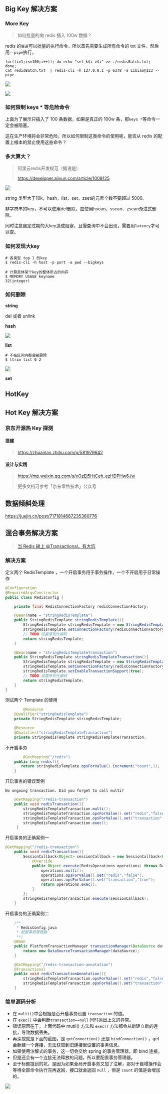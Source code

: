 ## Big Key 解决方案

### More Key

>  如何批量的向 redis 插入 100w 数据？

redis 的`管道`可以批量的执行命令，所以首先需要生成所有命令的 txt 文件，然后用`--pipe`执行。

```shell
for((i=1;i<=100;i++)); do echo "set k$i v$i" >> ./redisBatch.txt; done;
cat redisBatch.txt  | redis-cli -h 127.0.0.1 -p 6378 -a Libiao@123 --pipe
```

![](https://yitiaoit.oss-cn-beijing.aliyuncs.com/img/20230803111901.png)

![](https://yitiaoit.oss-cn-beijing.aliyuncs.com/img/20230803112436.png)

### 如何限制 keys * 等危险命令

上面为了展示只插入了 100 条数据，如果是真正的 100w 条，那`keys *`等命令一定会被阻塞。

这在生产环境将会非常危险，所以如何限制这类命令的使用呢，能否从 redis 的配置上根本的禁止使用这些命令？







### 多大算大？

> 阿里云redis开发规范（据说是）
>
> https://developer.aliyun.com/article/1009125

![](https://yitiaoit.oss-cn-beijing.aliyuncs.com/img/image-20230526161620226.png)

string 类型大于10k，hash，list，set，zset的元素个数不要超过 5000。

非字符串的key，不可以使用del删除，应使用hscan、sscan、zscan渐进式删除。

同时注意自定过期的大key造成阻塞，且慢查询中不会出现，需要用`latency`才可以查。

### 如何发现大key

```shell
# 各类型 top 1 的key
$ redis-cli -h host -p port -a pwd --bigkeys

# 计算具体某个key的整体所占的内存
$ MEMORY USAGE keyname
32(integer)
```

### 如何删除

**string**

del 或者 unlink

**hash**



![](https://yitiaoit.oss-cn-beijing.aliyuncs.com/img/image-20230526173816872.png)

**list**

```shell
# 不在区间内都会被删除
$ ltrim list 0 2
```

![](https://yitiaoit.oss-cn-beijing.aliyuncs.com/img/image-20230526174117841.png)

**set**









## HotKey









## Hot Key 解决方案

### 京东开源热 Key 探测

#### 搭建

> https://zhuanlan.zhihu.com/p/581979642

#### 设计与实践

> https://mp.weixin.qq.com/s/xOzEj5HtCeh_ezHDPHw6Jw
>
> 更多文档可参考「京东零售技术」公众号

## 数据倾斜处理

https://juejin.cn/post/7171814667235360776



## 混合事务解决方案

> [当 Redis 碰上 @Transactional，有大坑](https://mp.weixin.qq.com/s/5ogk0AZ_fimu5-aX7XDAAw)

### 解决方案

定义两个 RedisTemplate ，一个开启事务用于事务操作，一个不开启用于日常操作

```java
@Configuration
@RequiredArgsConstructor
public class RedisConfig {

    private final RedisConnectionFactory redisConnectionFactory;

    @Bean(name = "stringRedisTemplate")
    public StringRedisTemplate stringRedisTemplate(){
        StringRedisTemplate stringRedisTemplate = new StringRedisTemplate();
        stringRedisTemplate.setConnectionFactory(redisConnectionFactory);
        // TODO 设置序列化编码
        return stringRedisTemplate;
    }

    @Bean(name = "stringRedisTemplateTransaction")
    public StringRedisTemplate stringRedisTemplateTransaction(){
        StringRedisTemplate stringRedisTemplate = new StringRedisTemplate();
        stringRedisTemplate.setConnectionFactory(redisConnectionFactory);
        stringRedisTemplate.setEnableTransactionSupport(true);
        // TODO 设置序列化编码
        return stringRedisTemplate;
    }
}
```

测试两个 Template 的使用

```java
 		@Resource
    @Qualifier("stringRedisTemplate")
    private StringRedisTemplate stringRedisTemplate;

    @Resource
    @Qualifier("stringRedisTemplateTransaction")
    private StringRedisTemplate stringRedisTemplateTransaction;
```

不开启事务

```java
		@GetMapping("/redis")
    public Long redis(){
       return stringRedisTemplate.opsForValue().increment("count",1);
    }
```

开启事务的错误案例

`No ongoing transaction. Did you forget to call multi?`

```java
    @GetMapping("/redis-transaction")
    public void redisTransaction(){
        stringRedisTemplateTransaction.multi();
        stringRedisTemplateTransaction.opsForValue().set("redis","false");
        stringRedisTemplateTransaction.opsForValue().set("transaction","true");
        stringRedisTemplateTransaction.exec();
     }
```

开启事务的正确案例一

```java
@GetMapping("/redis-transaction")
    public void redisTransaction(){
        SessionCallback<Object> sessionCallback = new SessionCallback<Object>() {
            @Override
            public Object execute(RedisOperations operations) throws DataAccessException {
                operations.multi();
                operations.opsForValue().set("redis","false");
                operations.opsForValue().set("transaction","true");
                return operations.exec();
            }
        };
        stringRedisTemplateTransaction.execute(sessionCallback);
    }
```

开启事务的正确案例二

```java
    /**
     * RedisConfig.java
     * 配置事务管理器
     **/
    @Bean
    public PlatformTransactionManager transactionManager(DataSource dataSource){
        return new DataSourceTransactionManager(dataSource);
    }
```

```java
    @GetMapping("/redis-transaction-annotation")
    @Transactional
    public void redisTransactionAnnotation(){
        stringRedisTemplateTransaction.opsForValue().set("redis","false");
        stringRedisTemplateTransaction.opsForValue().set("transaction","true");
    }
```

### 简单源码分析

- 在 `multi()`中会根据是否开启事务设置 `transaction` 的值。
- 在 `exec()` 中会判断`transaction==null` 同时抛出上文的异常。
- 错误原因在于，上面代码中 mutil() 方法和 `exec()` 方法都会从新建立新的连接，导致数据丢失。
- 再深挖就是下面的截图，是 `getConnection()` 还是 `bindConnection()` ，get 会新建一个连接，无法获取到旧连接里设置的事务信息。
- 如果使用注解式的事务，这一切会交给 spring 的事务管理器，即 bind 连接。
- 但是还会有一个连接无法释放的问题，所以要配置事务管理器。
- 至于标题提到的坑，是因为如果全局开启事务又加了注解，那对于自增操作会等待全部命令执行完再返回，接口就会返回 `null` ，但是 `count` 的值是会增加的。

![](https://yitiaoit.oss-cn-beijing.aliyuncs.com/img/20230614115126.png)